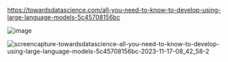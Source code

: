 https://towardsdatascience.com/all-you-need-to-know-to-develop-using-large-language-models-5c45708156bc




![image](https://github.com/niikhilpatel/Link-Treasury/assets/90297144/f9563c1a-3d49-485d-aa0e-e649e0218c50)

![screencapture-towardsdatascience-all-you-need-to-know-to-develop-using-large-language-models-5c45708156bc-2023-11-17-08_42_58-2](https://github.com/niikhilpatel/Link-Treasury/assets/90297144/27f3485b-1c9a-4670-ad0b-4a19c9c0f073)
